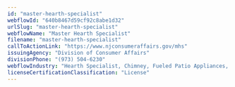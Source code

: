 ```yaml
---
id: "master-hearth-specialist"
webflowId: "640b8467d59cf92c8abe1d32"
urlSlug: "master-hearth-specialist"
webflowName: "Master Hearth Specialist"
filename: "master-hearth-specialist"
callToActionLink: "https://www.njconsumeraffairs.gov/mhs"
issuingAgency: "Division of Consumer Affairs"
divisionPhone: "(973) 504-6230"
webflowIndustry: "Hearth Specialist, Chimney, Fueled Patio Appliances, Inserts, Gas Logs & Piping"
licenseCertificationClassification: "License"
---
```

